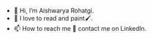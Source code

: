 - 👋 Hi, I’m Aishwarya Rohatgi.
- 📖 I love to read and paint🖌️.
- 📫 How to reach me 🤔 contact me on LinkedIn.
<!---
aishwaryarohatgi/aishwaryarohatgi is a ✨ special ✨ repository because its `README.md` (this file) appears on your GitHub profile.
You can click the Preview link to take a look at your changes.
--->
